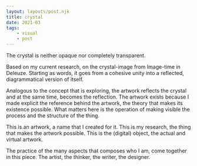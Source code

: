 ```yaml
---
layout: layouts/post.njk
title: crystal
date: 2021-03
tags: 
    - visual
    - post
---
```



<p class="text">
The crystal is neither opaque nor completely transparent.
</p>
<p class="text">
Based on my current research, on the crystal-image from Image-time in Deleuze. Starting as words, it goes from a cohesive unity into a reflected, diagrammatical version of itself.
</p>
<p class="text">
Analogous to the concept that is exploring, the artwork reflects the crystal and at the same time, becomes the reflection. The artwork exists because I made explicit the reference behind the artwork, the theory that makes its existence possible. What matters here is the operation of making visible the process and the structure of the thing.
</p>
<p class="text">
This is an artwork, a name that I created for it. This is my research, the thing that makes the artwork possible. This is the (digital) object, the actual and virtual artwork.
</p>
<p class="text">
The practice of the many aspects that composes who I am, come together in this piece. The artist, the thinker, the writer, the designer.
</p>

<div class="grid-container">
    <div class="grid-item">
        <img src="{{ '/assets/styles/img/crystal.jpg' }}" alt=""/>
    </div>
</div>
